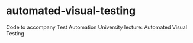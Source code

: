 # automated-visual-testing
Code to accompany Test Automation University lecture: Automated Visual Testing
